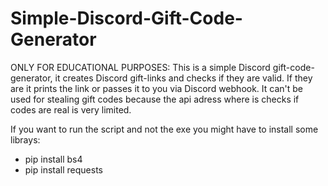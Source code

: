 # Simple-Discord-Gift-Code-Generator
ONLY FOR EDUCATIONAL PURPOSES: This is a simple Discord gift-code-generator, it creates Discord gift-links and checks if they are valid. If they are it prints the link or passes it to you via Discord webhook. It can't be used for stealing gift codes because the api adress where is checks if codes are real is very limited.


If you want to run the script and not the exe you might have to install some librays:
- pip install bs4
- pip install requests
